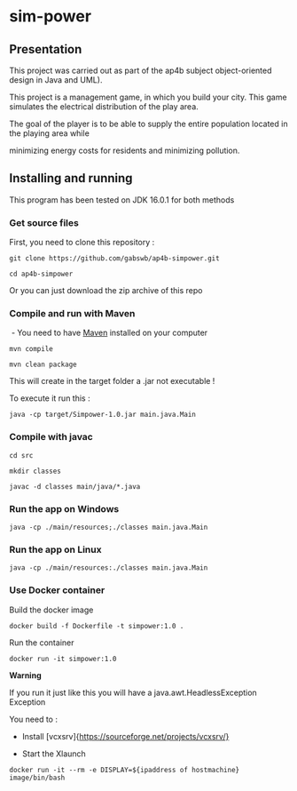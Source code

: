 # sim-power

## Presentation

This project was carried out as part of the ap4b subject object-oriented design in Java and UML).

This project is a management game, in which you build your city. This game simulates the electrical distribution of the play area.

The goal of the player is to be able to supply the entire population located in the playing area while

minimizing energy costs for residents and minimizing pollution.

## Installing and running

This program has been tested on JDK 16.0.1 for both methods

### Get source files

First, you need to clone this repository :

```
git clone https://github.com/gabswb/ap4b-simpower.git

cd ap4b-simpower
```

Or you can just download the zip archive of this repo

### Compile and run with Maven

 - You need to have [Maven](https://maven.apache.org/download.cgi) installed on your computer

```
mvn compile

mvn clean package
```

This will create in the target folder a .jar not executable !

To execute it run this :

```
java -cp target/Simpower-1.0.jar main.java.Main
```

### Compile with javac

```
cd src

mkdir classes

javac -d classes main/java/*.java
```

### Run the app on Windows

```
java -cp ./main/resources;./classes main.java.Main
```

### Run the app on Linux

```
java -cp ./main/resources:./classes main.java.Main
```

### Use Docker container

Build the docker image

```
docker build -f Dockerfile -t simpower:1.0 .
```

Run the container

```
docker run -it simpower:1.0
```

**Warning**

If you run it just like this you will have a java.awt.HeadlessException Exception

You need to :

- Install [vcxsrv]{https://sourceforge.net/projects/vcxsrv/}
  
- Start the Xlaunch
  

```
docker run -it --rm -e DISPLAY=${ipaddress of hostmachine} image/bin/bash
```
